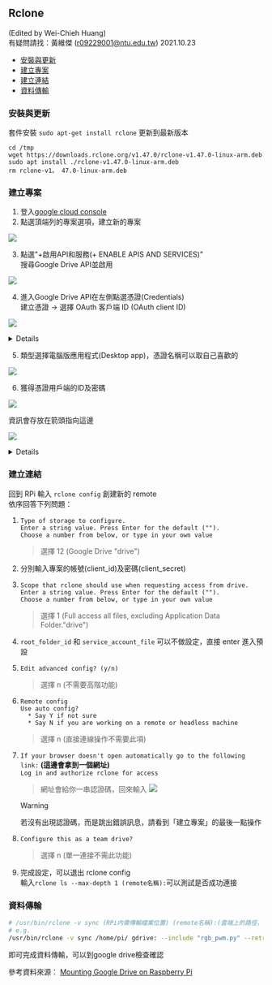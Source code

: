 ## Rclone
(Edited by Wei-Chieh Huang)<br>
有疑問請找：黃維傑 (r09229001@ntu.edu.tw)  2021.10.23

  * [安裝與更新](###安裝與更新)
  * [建立專案](###建立專案)
  * [建立連結](###建立連結)
  * [資料傳輸](###資料傳輸)

### 安裝與更新
套件安裝
`sudo apt-get install rclone`
更新到最新版本
```
cd /tmp
wget https://downloads.rclone.org/v1.47.0/rclone-v1.47.0-linux-arm.deb
sudo apt install ./rclone-v1.47.0-linux-arm.deb 
rm rclone-v1。 47.0-linux-arm.deb
```
### 建立專案
1. 登入[google cloud console](https://console.developers.google.com/)
2. 點選頂端列的專案選項，建立新的專案

![](https://i.imgur.com/08nb8OA.png)

3. 點選"+啟用API和服務(+ ENABLE APIS AND SERVICES)"<br>
   搜尋Google Drive API並啟用

![](https://i.imgur.com/YYv74h1.png)

4. 進入Google Drive API在左側點選憑證(Credentials)<br>
   建立憑證 → 選擇 OAuth 客戶端 ID (OAuth client ID)

![](https://i.imgur.com/jor3Jl9.png)

<details>
   若出現阻擋需先進行註冊認證

   → 進入 API 和服務中的憑證頁面<br>
   → 左列欄點選 OAuth 同意畫面<br>
   → 設定 OAuth 用戶名字<br>
   → 增添範圍選擇../auth/drive.*~ (可以搜尋Google drive API選取)

   ![](https://i.imgur.com/MtNN2lh.png)
</details>

5. 類型選擇電腦版應用程式(Desktop app)，憑證名稱可以取自己喜歡的

![](https://i.imgur.com/L3Dmtts.png)

6. 獲得憑證用戶端的ID及密碼

![](https://i.imgur.com/OUOnfwV.png)

資訊會存放在箭頭指向這邊

![](https://i.imgur.com/lyLe0cJ.png)

<details>
   若後續出現連接問題，可能是需要做程式認證<br>

   → 進入 API 和服務中的憑證頁面<br>
   → 左列欄點選設定 OAuth 同意畫面，進入"編輯應用程式"<br>
   ![](https://i.imgur.com/VXeAOXM.png)<br>
   → 給予應用程式網域(後面RPi連接會看到)及授權網域(可以直接打google.com)<br>
   → 在範圍/示範影片：範圍的預計使用方式/ 貼上一個youtube網址，可使用 "https://www.youtube.com/watch?v=f8K-V3HHDA0" 作證明<br>
   → 申請驗證後再測試一次<br>
</details>



### 建立連結
回到 RPi 輸入 `rclone config` 創建新的 remote<br>
依序回答下列問題：
1.  `Type of storage to configure.`<br>
    `Enter a string value. Press Enter for the default ("").`<br>
    `Choose a number from below, or type in your own value`<br>
    > 選擇 12 (Google Drive "drive")

2.  分別輸入專案的帳號(client_id)及密碼(client_secret)<br>

3.  `Scope that rclone should use when requesting access from drive.`<br>
    `Enter a string value. Press Enter for the default ("").`<br>
    `Choose a number from below, or type in your own value`<br>
    > 選擇 1 (Full access all files, excluding Application Data Folder."drive")

4.  `root_folder_id` 和 `service_account_file` 可以不做設定，直接 enter 進入預設

5.  `Edit advanced config? (y/n)`
    > 選擇 n (不需要高階功能)

6.  `Remote config`<br>
    `Use auto config?`<br>
    `  * Say Y if not sure`<br>
    `  * Say N if you are working on a remote or headless machine`<br>
    > 選擇 n (直接連線操作不需要此項)

7.  `If your browser doesn't open automatically go to the following link:` **(這邊會拿到一個網址)**<br>
    `Log in and authorize rclone for access`
    > 網址會給你一串認證碼，回來輸入
    ![](https://i.imgur.com/zdmLQdp.png)

    > [!WARNING] 
    > 若沒有出現認證碼，而是跳出錯誤訊息，請看到「建立專案」的最後一點操作   

8.  `Configure this as a team drive?`
    >選擇 n (單一連接不需此功能)

9.  完成設定，可以退出 rclone config<br>
    輸入`rclone ls --max-depth 1 (remote名稱):`可以測試是否成功連接

### 資料傳輸

```bash
# /usr/bin/rclone -v sync (RPi内需傳輸檔案位置) (remote名稱):(雲端上的路徑，若在主目錄上可以空白) --include "(檔案名稱)" --retries 1  --log-file=(提醒訊息存放位置)
# e.g.
/usr/bin/rclone -v sync /home/pi/ gdrive: --include "rgb_pwm.py" --retries 1  --log-file=/home/pi/rclone.log
```
即可完成資料傳輸，可以到google drive檢查確認

參考資料來源：
[Mounting Google Drive on Raspberry Pi](https://medium.com/@artur.klauser/mounting-google-drive-on-raspberry-pi-f5002c7095c2)
